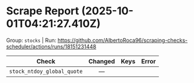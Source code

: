 # Scrape Report (2025-10-01T04:21:27.410Z)

Group: `stocks`  |  Run: https://github.com/AlbertoRoca96/scraping-checks-scheduler/actions/runs/18151231448

| Check | Changed | Keys | Error |
|---|:---:|:--|:--|
| `stock_ntdoy_global_quote` | — |  |  |
